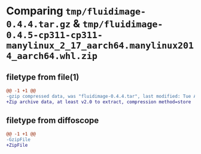 # Comparing `tmp/fluidimage-0.4.4.tar.gz` & `tmp/fluidimage-0.4.5-cp311-cp311-manylinux_2_17_aarch64.manylinux2014_aarch64.whl.zip`

## filetype from file(1)

```diff
@@ -1 +1 @@
-gzip compressed data, was "fluidimage-0.4.4.tar", last modified: Tue Apr 16 10:07:28 2024, max compression
+Zip archive data, at least v2.0 to extract, compression method=store
```

## filetype from diffoscope

```diff
@@ -1 +1 @@
-GzipFile
+ZipFile
```


